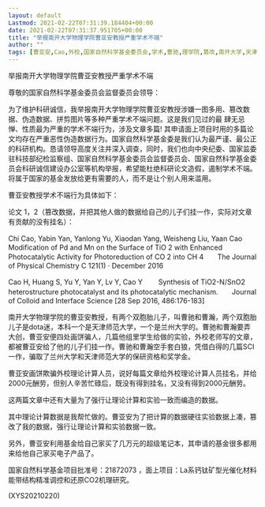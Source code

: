 ```yaml
---
layout: default
Lastmod: 2021-02-22T07:31:39.184404+00:00
date: 2021-02-22T07:31:37.951705+00:00
title: "举报南开大学物理学院曹亚安教授严重学术不端"
author: ""
tags: [曹亚安,Cao,外校,国家自然科学基金委员会,学术,曹驰,理学院,篡改,南开大学,天津师范大学,新语丝]
---
```


举报南开大学物理学院曹亚安教授严重学术不端

尊敬的国家自然科学基金委员会监督委员会领导：

为了维护科研诚信，我举报南开大学物理学院曹亚安教授涉嫌一图多用、篡改数据、伪造数据、拼剪图片等多种严重学术不端问题。这是我们见过的最 肆无忌惮、性质最为严重的学术不端行为，涉及文章多篇! 其申请面上项目时用的多篇论文均存在严重恶性伪造数据行为。国家自然科学基金委是我们认为最严谨、最公正的科研机构。恳请领导高度关注并深入调查，同时，我们也向中央纪委、国家监委驻科技部纪检监察组、国家自然科学基金委员会监督委员会、国家自然科学基金委员会科研诚信建设办公室等机构举报，希望能杜绝科研论文造假，遏制学术不端。将属于国家的基金发放给更有需要的人，而不是让个别人用来滥用。

曹亚安教授学术不端行为具体如下：

论文 1，2（篡改数据，并把其他人做的数据给自己的儿子们挂一作，实际对文章有贡献的没有挂名）：

Chi Cao, Yabin Yan, Yanlong Yu, Xiaodan Yang, Weisheng Liu, Yaan Cao　　Modification of Pd and Mn on the Surface of TiO 2 with Enhanced Photocatalytic Activity for Photoreduction of CO 2 into CH 4　　The Journal of Physical Chemistry C 121(1) · December 2016

Cao H, Huang S, Yu Y, Yan Y, Lv Y, Cao Y  　　Synthesis of TiO2-N/SnO2 heterostructure photocatalyst and its photocatalytic mechanism.　　Journal of Colloid and Interface Science [28 Sep 2016, 486:176-183]

南开大学物理学院的曹亚安教授，有两个双胞胎儿子，叫曹驰和曹瀚，两个双胞胎儿子是dota迷，本科一个是天津师范大学，一个是兰州大学的。曹驰和曹瀚要弄大创，曹亚安便四处画饼骗人，几篇他组里学生给做的实验，外校老师写的文章，都被曹亚安给了他的儿子们挂一作。曹驰和曹瀚空手套白狼，凭借白得的几篇SCI一作，骗取了兰州大学和天津师范大学的保研资格和奖学金。

曹亚安画饼欺骗外校理论计算人员，说好每篇文章给外校理论计算人员挂名，并给2000元酬劳，但别人辛苦忙碌后，既没有得到挂名，又没有得到2000元酬劳。

这两篇文章中还有大量为了强行让理论计算和实验一致而编造的数据。

其中理论计算数据是我帮忙做的。曹亚安为了把计算的数据硬往实验数据上凑，篡改了我的数据，强行让理论计算和实验数据一致。

另外，曹亚安利用基金给自己家买了几万元的超级笔记本，其申请的基金很多都用来给他自己家买电子产品了。

国家自然科学基金项目批准号：21872073 ，面上项目：La系钙钛矿型光催化材料能带结构精准调控和还原CO2机理研究。

(XYS20210220)

